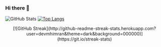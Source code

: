 ### Hi there 👋

<!--
**devmhimran/devmhimran** is a ✨ _special_ ✨ repository because its `README.md` (this file) appears on your GitHub profile.

Here are some ideas to get you started:

- 🔭 I’m currently working on ...
- 🌱 I’m currently learning ...
- 👯 I’m looking to collaborate on ...
- 🤔 I’m looking for help with ...
- 💬 Ask me about ...
- 📫 How to reach me: ...
- 😄 Pronouns: ...
- ⚡ Fun fact: ...
-->
![GitHub Stats](https://github-readme-stats.vercel.app/api?username=devmhimran&theme=radical)
[![Top Langs](https://github-readme-stats.vercel.app/api/top-langs/?username=devmhimran&layout=compact)](https://github.com/anuraghazra/github-readme-stats)

<div align="center">
[![GitHub Streak](http://github-readme-streak-stats.herokuapp.com?user=devmhimran&theme=dark&background=000000)](https://git.io/streak-stats)
</div>
